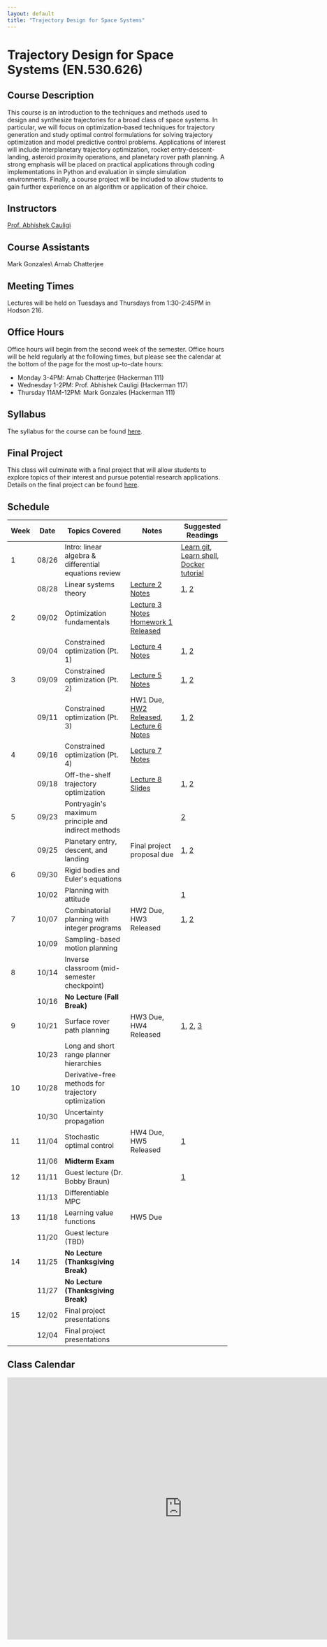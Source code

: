 ```yaml
---
layout: default
title: "Trajectory Design for Space Systems"
---
```


# Trajectory Design for Space Systems (EN.530.626)

## Course Description
This course is an introduction to the techniques and methods used to design and synthesize trajectories for a broad class of space systems.
In particular, we will focus on optimization-based techniques for trajectory generation and study optimal control formulations for solving trajectory optimization and model predictive control problems.
Applications of interest will include interplanetary trajectory optimization, rocket entry-descent-landing, asteroid proximity operations, and planetary rover path planning.
A strong emphasis will be placed on practical applications through coding implementations in Python and evaluation in simple simulation environments.
Finally, a course project will be included to allow students to gain further experience on an algorithm or application of their choice.

## Instructors 
[Prof. Abhishek Cauligi](https://acauligi.github.io)

## Course Assistants 
Mark Gonzales\\
Arnab Chatterjee

## Meeting Times
Lectures will be held on Tuesdays and Thursdays from  1:30-2:45PM in Hodson 216.

## Office Hours
Office hours will begin from the second week of the semester. Office hours will be held regularly at the following times, but please see the calendar at the bottom of the page for the most up-to-date hours: 
- Monday 3-4PM: Arnab Chatterjee (Hackerman 111)
- Wednesday 1-2PM: Prof. Abhishek Cauligi (Hackerman 117)
- Thursday 11AM-12PM: Mark Gonzales (Hackerman 111)

## Syllabus
The syllabus for the course can be found [here](./assets/pdf/syllabus.pdf).

## Final Project
This class will culminate with a final project that will allow students to explore topics of their interest and pursue potential research applications.
Details on the final project can be found [here](./assets/pdf/final_project.pdf). 


## Schedule

| Week | Date   | Topics Covered                                   | Notes                       | Suggested Readings |
|------|--------|--------------------------------------------------|-----------------------------|--------------------|
| 1    | 08/26  | Intro: linear algebra & differential equations review |                             | [Learn git](https://learngitbranching.js.org/?locale=en_US), [Learn shell](https://www.learnshell.org/), [Docker tutorial](https://docker-curriculum.com/)                   |
|      | 08/28  | Linear systems theory                            | [Lecture 2 Notes](./assets/pdf/lecture_2.pdf)  |  [1](https://ee263.stanford.edu/lectures/lds.pdf), [2](https://ee263.stanford.edu/lectures/expm.pdf)                  |
| 2    | 09/02  | Optimization fundamentals |[Lecture 3 Notes](./assets/pdf/lecture_3.pdf)  [Homework 1 Released](./assets/pdf/HW1.pdf) |                    |
|      | 09/04  | Constrained optimization (Pt. 1)                 | [Lecture 4 Notes](./assets/pdf/lecture_4.pdf)    | [1](https://ee263.stanford.edu/lectures/25q3/original/10_ls.pdf), [2](https://ee263.stanford.edu/lectures/25q3/original/13_min-norm.pdf)                   |
|  3   | 09/09  | Constrained optimization (Pt. 2)                 | [Lecture 5 Notes](./assets/pdf/lecture_5.pdf)| [1](https://www.stat.cmu.edu/~ryantibs/convexopt/lectures/kkt.pdf), [2](https://www.stat.cmu.edu/~ryantibs/convexopt/lectures/newton.pdf)                   |
|      | 09/11 | Constrained optimization (Pt. 3)                 | HW1 Due, [HW2 Released](./assets/pdf/HW2.pdf), [Lecture 6 Notes](./assets/pdf/lecture_6.pdf)|     [1](https://www.stat.cmu.edu/~ryantibs/convexopt/lectures/barr-method.pdf), [2](https://www.stat.cmu.edu/~ryantibs/convexopt/lectures/primal-dual.pdf)               |
| 4     | 09/16  | Constrained optimization (Pt. 4) | [Lecture 7 Notes](./assets/pdf/lecture_7.pdf) |                    |
|     | 09/18 | Off-the-shelf trajectory optimization | [Lecture 8 Slides](./assets/pdf/lecture_8.pdf)    | [1](https://epubs.siam.org/doi/10.1137/16M1062569), [2](https://link.springer.com/article/10.1023/A:1021711402723)                   |
| 5    | 09/23 | Pontryagin's maximum principle and indirect methods |                          | [2](https://ocw.mit.edu/courses/16-323-principles-of-optimal-control-spring-2008/60e12b689f23537c9de215aeffab0753_lec6.pdf)                   |
|      | 09/25  | Planetary entry, descent, and landing                     | Final project proposal due  | [1](https://arc.aiaa.org/doi/full/10.2514/1.G001480), [2](https://arc.aiaa.org/doi/10.2514/1.47202)  |
| 6    | 09/30  | Rigid bodies and Euler's equations                     |                             |                    |
|      | 10/02  | Planning with attitude                         |  | [1](https://rexlab.ri.cmu.edu/papers/planning_with_attitude.pdf)                   |
| 7    | 10/07  | Combinatorial planning with integer programs                | HW2 Due, HW3 Released  | [1](https://arxiv.org/abs/2107.08143), [2](https://arc.aiaa.org/doi/10.2514/2.4943)                            |
|      | 10/09  | Sampling-based motion planning |                             |                    |
| 8    | 10/14  | Inverse classroom (mid-semester checkpoint) |                             |                    |
|      | 10/16  | **No Lecture (Fall Break)** |  |                    |
| 9    | 10/21  | Surface rover path planning |   HW3 Due, HW4 Released |   [1](https://arxiv.org/pdf/2506.22087v1), [2](https://www.roboticsproceedings.org/rss07/p22.pdf), [3](https://arc.aiaa.org/doi/pdf/10.2514/1.G001921)      |
|      | 10/23  | Long and short range planner hierarchies |                             |                    |
| 10   | 10/28  | Derivative-free methods for trajectory optimization |                             |                    |
|      | 10/30  | Uncertainty propagation |  |                    |
| 11   | 11/04  | Stochastic optimal control                |  HW4 Due, HW5 Released |  [1](https://ieeexplore.ieee.org/document/7740982)                  |
|      | 11/06  | **Midterm Exam**                                 |                             |                    |
| 12   | 11/11  | Guest lecture (Dr. Bobby Braun) |                             | [1](https://arc.aiaa.org/doi/10.2514/1.41161) |
|      | 11/13  | Differentiable MPC |    |                    |
| 13   | 11/18  | Learning value functions |       HW5 Due     |                    |
|      | 11/20  | Guest lecture (TBD)                              |                             |                    |
| 14   | 11/25  | **No Lecture (Thanksgiving Break)**                          |                             |                    |
|      | 11/27  | **No Lecture (Thanksgiving Break)**                          |                             |                    |
| 15   | 12/02  | Final project presentations                      |                             |                    |
|      | 12/04  | Final project presentations                      |                             |                    | 

## Class Calendar

<iframe src="https://calendar.google.com/calendar/embed?src=d6dad31de5e5051b5a5e5401eb546b4d4afa10b4a0cb2d6f8332d35854175596%40group.calendar.google.com&ctz=America%2FNew_York" style="border: 0" width="800" height="600" frameborder="0" scrolling="no"></iframe>

